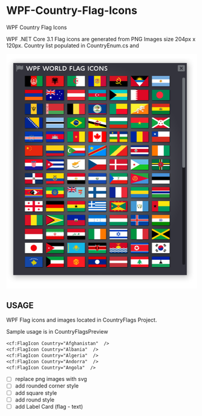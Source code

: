 # WPF-Country-Flag-Icons
WPF Country Flag Icons 

WPF .NET Core 3.1
Flag icons are generated from PNG Images size 204px x 120px. 
Country list populated in CountryEnum.cs and 

![Image of WPF Flag Icons](https://github.com/i470/WPF-Country-Flag-Icons/blob/master/wpf_country_icons.PNG)

## USAGE
WPF Flag icons and images located in CountryFlags Project.

Sample usage is in CountryFlagsPreview 
	
```[code block]
<cf:FlagIcon Country="Afghanistan"  />
<cf:FlagIcon Country="Albania"  />
<cf:FlagIcon Country="Algeria"  />
<cf:FlagIcon Country="Andorra"  />
<cf:FlagIcon Country="Angola"  />
```

- [ ] replace png images with svg
- [ ] add rounded corner style
- [ ] add square style
- [ ] add round style
- [ ] add Label Card (flag - text)
